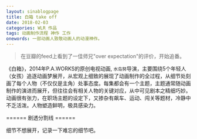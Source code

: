 ```yaml
---
layout: sinablogpage
title: 白箱 take off
date: 2018-02-03
categories: WLR 作品
tags: 动画制作流程 神作 工作
onewords: 一部动画人致敬动画人的动漫神作。
---
```

> 在豆瓣的feed上看到了一佳师兄"over expectation"的评价，开始追番。

《白箱》，2014年P.A.WORKS的原创电视动画, `水岛努`导演，主要围绕5个年轻人（女孩）追逐动画梦展开，从宏观上细致的展现了动画制作的全过程，从细节处刻画了每个人物（不仅仅是主角）处事态度。每集都会有一个主题，主题通常随动画制作的演进而展开，但往往会有相关人物的关键对应，从中可见剧本之精细巧妙。动画很有张力，在职场主题的设定下，又掺杂有飙车、运动、闯关等题材，冷静中不乏活泼。人物塑造鲜明，极具感染力。

====== 剧透分割线 ======

细节不想展开，记录一下难忘的细节吧。

